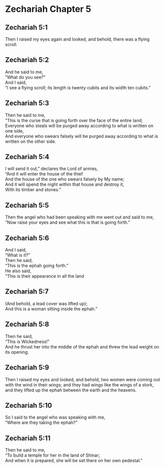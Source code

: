 # Zechariah Chapter 5

## Zechariah 5:1

Then I raised my eyes again and looked, and behold, there was a flying scroll.

## Zechariah 5:2

And he said to me,  
“What do you see?”  
And I said,  
“I see a flying scroll; its length is twenty cubits and its width ten cubits.”

## Zechariah 5:3

Then he said to me,  
“This is the curse that is going forth over the face of the entire land;  
Everyone who steals will be purged away according to what is written on one side,  
And everyone who swears falsely will be purged away according to what is written on the other side.

## Zechariah 5:4

I will send it out,” declares the Lord of armies,  
“And it will enter the house of the thief  
And the house of the one who swears falsely by My name;  
And it will spend the night within that house and destroy it,  
With its timber and stones.”

## Zechariah 5:5

Then the angel who had been speaking with me went out and said to me,  
“Now raise your eyes and see what this is that is going forth.”

## Zechariah 5:6

And I said,  
“What is it?”  
Then he said,  
“This is the ephah going forth.”  
He also said,  
“This is their appearance in all the land

## Zechariah 5:7

(And behold, a lead cover was lifted up);  
And this is a woman sitting inside the ephah.”

## Zechariah 5:8

Then he said,  
“This is Wickedness!”  
And he thrust her into the middle of the ephah and threw the lead weight on its opening.

## Zechariah 5:9

Then I raised my eyes and looked, and behold, two women were coming out with the wind in their wings; and they had wings like the wings of a stork, and they lifted up the ephah between the earth and the heavens.

## Zechariah 5:10

So I said to the angel who was speaking with me,  
“Where are they taking the ephah?”

## Zechariah 5:11

Then he said to me,  
“To build a temple for her in the land of Shinar;  
And when it is prepared, she will be set there on her own pedestal.”
